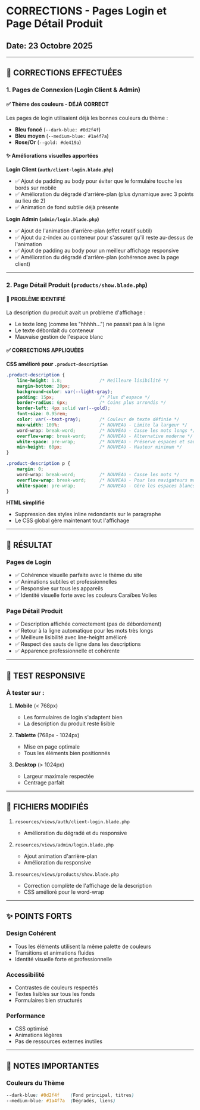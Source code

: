 # CORRECTIONS - Pages Login et Page Détail Produit

## Date: 23 Octobre 2025

---

## 🎨 CORRECTIONS EFFECTUÉES

### 1. **Pages de Connexion (Login Client & Admin)**

#### ✅ Thème des couleurs - DÉJÀ CORRECT
Les pages de login utilisaient déjà les bonnes couleurs du thème :
- **Bleu foncé** (`--dark-blue: #0d2f4f`)
- **Bleu moyen** (`--medium-blue: #1a4f7a`)
- **Rose/Or** (`--gold: #de419a`)

#### ✨ Améliorations visuelles apportées

**Login Client (`auth/client-login.blade.php`)**
- ✅ Ajout de padding au body pour éviter que le formulaire touche les bords sur mobile
- ✅ Amélioration du dégradé d'arrière-plan (plus dynamique avec 3 points au lieu de 2)
- ✅ Animation de fond subtile déjà présente

**Login Admin (`admin/login.blade.php`)**
- ✅ Ajout de l'animation d'arrière-plan (effet rotatif subtil)
- ✅ Ajout du z-index au conteneur pour s'assurer qu'il reste au-dessus de l'animation
- ✅ Ajout de padding au body pour un meilleur affichage responsive
- ✅ Amélioration du dégradé d'arrière-plan (cohérence avec la page client)

---

### 2. **Page Détail Produit (`products/show.blade.php`)**

#### 🐛 PROBLÈME IDENTIFIÉ
La description du produit avait un problème d'affichage :
- Le texte long (comme les "hhhhh...") ne passait pas à la ligne
- Le texte débordait du conteneur
- Mauvaise gestion de l'espace blanc

#### ✅ CORRECTIONS APPLIQUÉES

**CSS amélioré pour `.product-description`**
```css
.product-description {
    line-height: 1.8;              /* Meilleure lisibilité */
    margin-bottom: 20px;
    background-color: var(--light-gray);
    padding: 15px;                 /* Plus d'espace */
    border-radius: 6px;            /* Coins plus arrondis */
    border-left: 4px solid var(--gold);
    font-size: 0.95rem;
    color: var(--text-gray);       /* Couleur de texte définie */
    max-width: 100%;               /* NOUVEAU - Limite la largeur */
    word-wrap: break-word;         /* NOUVEAU - Casse les mots longs */
    overflow-wrap: break-word;     /* NOUVEAU - Alternative moderne */
    white-space: pre-wrap;         /* NOUVEAU - Préserve espaces et sauts de ligne */
    min-height: 60px;              /* NOUVEAU - Hauteur minimum */
}

.product-description p {
    margin: 0;
    word-wrap: break-word;         /* NOUVEAU - Casse les mots */
    overflow-wrap: break-word;     /* NOUVEAU - Pour les navigateurs modernes */
    white-space: pre-wrap;         /* NOUVEAU - Gère les espaces blancs */
}
```

**HTML simplifié**
- Suppression des styles inline redondants sur le paragraphe
- Le CSS global gère maintenant tout l'affichage

---

## 🎯 RÉSULTAT

### Pages de Login
- ✅ Cohérence visuelle parfaite avec le thème du site
- ✅ Animations subtiles et professionnelles
- ✅ Responsive sur tous les appareils
- ✅ Identité visuelle forte avec les couleurs Caraïbes Voiles

### Page Détail Produit
- ✅ Description affichée correctement (pas de débordement)
- ✅ Retour à la ligne automatique pour les mots très longs
- ✅ Meilleure lisibilité avec line-height amélioré
- ✅ Respect des sauts de ligne dans les descriptions
- ✅ Apparence professionnelle et cohérente

---

## 📱 TEST RESPONSIVE

### À tester sur :
1. **Mobile** (< 768px)
   - Les formulaires de login s'adaptent bien
   - La description du produit reste lisible
   
2. **Tablette** (768px - 1024px)
   - Mise en page optimale
   - Tous les éléments bien positionnés
   
3. **Desktop** (> 1024px)
   - Largeur maximale respectée
   - Centrage parfait

---

## 🔧 FICHIERS MODIFIÉS

1. `resources/views/auth/client-login.blade.php`
   - Amélioration du dégradé et du responsive

2. `resources/views/admin/login.blade.php`
   - Ajout animation d'arrière-plan
   - Amélioration du responsive

3. `resources/views/products/show.blade.php`
   - Correction complète de l'affichage de la description
   - CSS amélioré pour le word-wrap

---

## ✨ POINTS FORTS

### Design Cohérent
- Tous les éléments utilisent la même palette de couleurs
- Transitions et animations fluides
- Identité visuelle forte et professionnelle

### Accessibilité
- Contrastes de couleurs respectés
- Textes lisibles sur tous les fonds
- Formulaires bien structurés

### Performance
- CSS optimisé
- Animations légères
- Pas de ressources externes inutiles

---

## 📝 NOTES IMPORTANTES

### Couleurs du Thème
```css
--dark-blue: #0d2f4f    (Fond principal, titres)
--medium-blue: #1a4f7a  (Dégradés, liens)